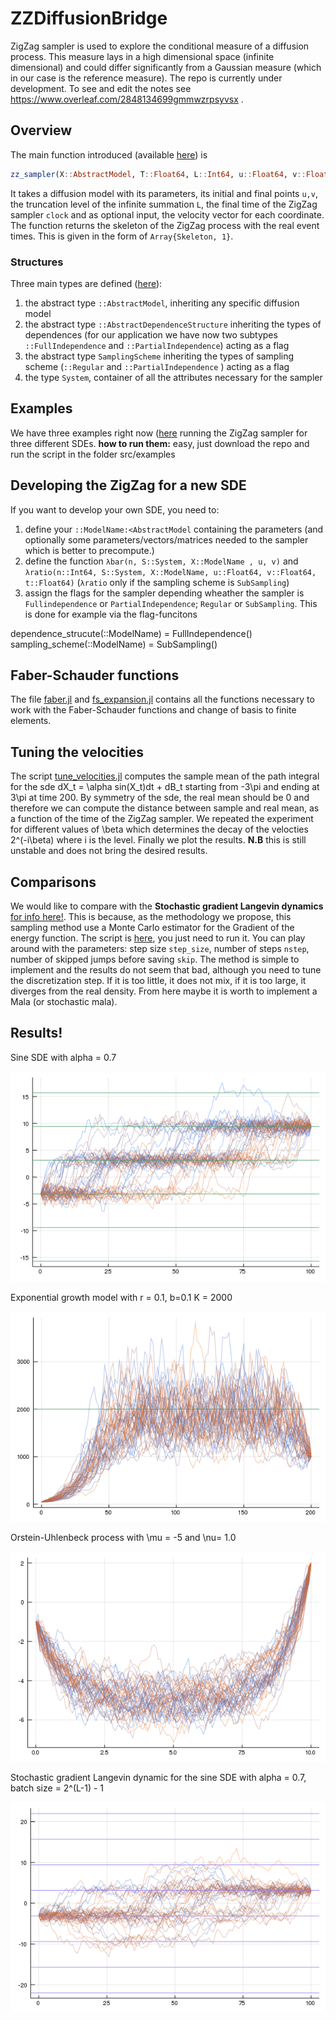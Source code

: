 # ZZDiffusionBridge
ZigZag sampler is used to explore the conditional measure of a diffusion process. This measure lays in a high dimensional space (infinite dimensional) and could differ significantly from a Gaussian measure (which in our case is the reference measure). The repo is currently under development. To see and edit the notes see https://www.overleaf.com/2848134699gmmwzrpsyvsx .


## Overview
The main function introduced (available [here](src/zz_sampler.jl)) is  

```julia
zz_sampler(X::AbstractModel, T::Float64, L::Int64, u::Float64, v::Float64, clock::Float64; θ = fill(1.0, 2<<L - 1))
```

It takes a diffusion model with its parameters, its initial and final points `u,v`, the truncation level of the infinite summation `L`, the final time of the ZigZag sampler `clock` and as optional input, the velocity vector for each coordinate. The function returns the skeleton of the ZigZag process with the real event times. This is given in the form of `Array{Skeleton, 1}`. 

### Structures
Three main types are defined ([here](src/types.jl)): 
1. the abstract type `::AbstractModel`, inheriting any specific diffusion model
2. the abstract type `::AbstractDependenceStructure` inheriting the types of dependences (for our application we have now two subtypes `::FullIndependence` and `::PartialIndependence`) acting as a flag
3. the abstract type `SamplingScheme` inheriting the types of sampling scheme (`::Regular` and `::PartialIndependence` ) acting as a flag
4. the type `System`, container of all the attributes necessary for the sampler

## Examples
We have three examples right now ([here](/scripts/examples) running the ZigZag sampler for three different SDEs. **how to run them:** easy, just download the repo and run the script in the folder src/examples 

## Developing the ZigZag for a new SDE
If you want to develop your own SDE, you need to:
1. define your  `::ModelName:<AbstractModel` containing the parameters (and optionally some parameters/vectors/matrices needed to the sampler which is better to precompute.)
2. define the function `λbar(n, S::System, X::ModelName , u, v)` and `λratio(n::Int64, S::System, X::ModelName, u::Float64, v::Float64, t::Float64)` (`λratio` only if the sampling scheme is `SubSampling`)
3. assign the flags for the sampler depending wheather the sampler is `Fullindependence` or `PartialIndependence`; `Regular` or `SubSampling`. This is done for example via the flag-funcitons

dependence_strucute(::ModelName) = FullIndependence()
sampling_scheme(::ModelName) = SubSampling()

## Faber-Schauder functions
The file [faber.jl](src/faber.jl) and [fs_expansion.jl](src/fs_expansion.jl) contains all the functions necessary to work with the Faber-Schauder functions and change of basis to finite elements. 

## Tuning the velocities
The script [tune_velocities.jl](scripts/tune_velocities.jl) computes the sample mean of the path integral for the sde dX_t = \alpha sin(X_t)dt + dB_t starting from -3\pi and ending at 3\pi at time 200. By symmetry of the sde, the real mean should be 0 and therefore we can compute the distance between sample and real mean, as a function of the time of the ZigZag sampler. We repeated the experiment for different values of \beta which determines the decay of the velocties 2^(-i\beta) where i is the level. Finally we plot the results. **N.B** this is still unstable and does not bring the desired results. 

## Comparisons
We would like to compare with the **Stochastic gradient Langevin dynamics** [for info here!](https://en.wikipedia.org/wiki/Stochastic_gradient_Langevin_dynamics). This is because, as the methodology we propose, this sampling method use a Monte Carlo estimator for the Gradient of the energy function. The script is [here](scripts/s_langevin_diffusion.jl), you just need to run it. You can play around with the parameters: step size `step_size`, number of steps `nstep`, number of skipped jumps before saving `skip`.  The method is simple to implement and the results do not seem that bad, although you need to tune the discretization step. If it is too little, it does not mix, if it is too large, it diverges from the real density. From here maybe it is worth to implement a Mala (or stochastic mala).

## Results!

Sine SDE with alpha = 0.7

![temp](output/sin_07.png)

Exponential growth model with r = 0.1, b=0.1 K = 2000

![temp](output/exp_growth_01_01_2000.png)

Orstein-Uhlenbeck process with \mu = -5 and \nu= 1.0

![temp](output/ou_1_m5.png)

Stochastic gradient Langevin dynamic for the sine SDE with alpha = 0.7, batch size = 2^(L-1) - 1 

![temp](output/langevin_sampler_sin_07.png)

